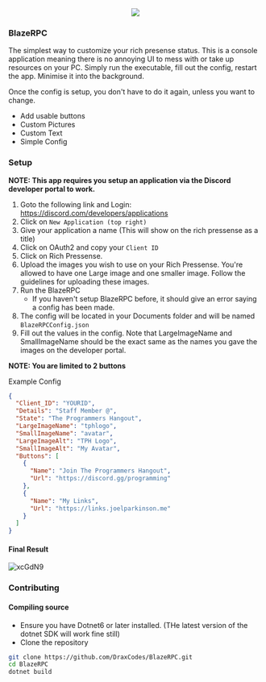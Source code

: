 <center><img src="https://user-images.githubusercontent.com/1976592/207096842-ddd0305e-10fb-4d68-97e8-b06909958a2c.png" /></center>


### BlazeRPC
The simplest way to customize your rich presense status. This is a console application meaning there is no annoying UI to mess with or take up resources on your PC. Simply run the executable, fill out the config, restart the app. Minimise it into the background. 

Once the config is setup, you don't have to do it again, unless you want to change.

- Add usable buttons
- Custom Pictures
- Custom Text
- Simple Config

### Setup

**NOTE: This app requires you setup an application via the Discord developer portal to work.**

1. Goto the following link and Login: https://discord.com/developers/applications
2. Click on `New Application (top right)`
3. Give your application a name (This will show on the rich pressense as a title)
4. Click on OAuth2 and copy your `Client ID`
5. Click on Rich Pressense.
6. Upload the images you wish to use on your Rich Pressense. You're allowed to have one Large image and one smaller image. Follow the guidelines for uploading these images.
7. Run the BlazeRPC
    - If you haven't setup BlazeRPC before, it should give an error saying a config has been made.
8. The config will be located in your Documents folder and will be named `BlazeRPCConfig.json`
9. Fill out the values in the config. Note that LargeImageName and SmallImageName should be the exact same as the names you gave the images on the developer portal.

**NOTE: You are limited to 2 buttons**

Example Config
```json
{
  "Client_ID": "YOURID",
  "Details": "Staff Member @",
  "State": "The Programmers Hangout",
  "LargeImageName": "tphlogo",
  "SmallImageName": "avatar",
  "LargeImageAlt": "TPH Logo",
  "SmallImageAlt": "My Avatar",
  "Buttons": [
    {
      "Name": "Join The Programmers Hangout",
      "Url": "https://discord.gg/programming"
    },
    {
      "Name": "My Links",
      "Url": "https://links.joelparkinson.me"
    }
  ]
}
```

#### Final Result
![xcGdN9](https://user-images.githubusercontent.com/1976592/207097024-6bad4fa1-43e9-4419-8882-d49f35c064c9.png)



### Contributing

#### Compiling source

- Ensure you have Dotnet6 or later installed. (THe latest version of the dotnet SDK will work fine still)
- Clone the repository

```bash
git clone https://github.com/DraxCodes/BlazeRPC.git
cd BlazeRPC
dotnet build
```
